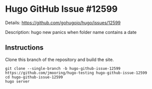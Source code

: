 # Hugo GitHub Issue #12599

Details: <https://github.com/gohugoio/hugo/issues/12599>

Description: hugo new panics when folder name contains a date

## Instructions

Clone this branch of the repository and build the site.

```text
git clone --single-branch -b hugo-github-issue-12599 https://github.com/jmooring/hugo-testing hugo-github-issue-12599
cd hugo-github-issue-12599
hugo server
```
